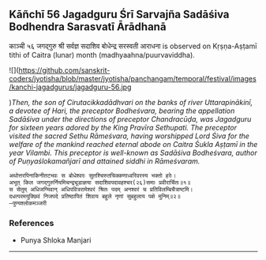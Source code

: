 ## Kāñchī 56 Jagadguru Śrī Sarvajña Sadāśiva Bodhendra Sarasvatī Ārādhanā
काञ्ची ५६ जगद्गुरु श्री सर्वज्ञ सदाशिव बोधेन्द्र सरस्वती आराधना is observed on Kṛṣṇa-Aṣṭamī tithi of Caitra (lunar) month (madhyaahna/puurvaviddha).

![](https://github.com/sanskrit-coders/jyotisha/blob/master/jyotisha/panchangam/temporal/festival/images/kanchi-jagadgurus/jagadguru-56.jpg

)_Then, the son of Cirutacikkadādhvari on the banks of river Uttarapinākinī, a devotee of Hari, the preceptor Bodheśvara, bearing the appellation Sadāśiva under the directions of preceptor Chandracūḍa, was Jagadguru for sixteen years adored by the King Pravīra Sethupati. The preceptor visited the sacred Sethu Rāmeśvara, having worshipped Lord Śiva for the welfare of the mankind reached eternal abode on Caitra Śukla Aṣṭamī in the year Vilambi. This preceptor is well-known as Sadāśiva Bodheśvara, author of Puṇyaślokamañjarī and attained siddhi in Rāmeśvaram._

```
अथोत्तरपिनाकिनीतटभवः स बोधेश्वरः सुतश्चिरुतचिक्कणाध्वरिवरस्य भक्तो हरेः।
अभूत् किल जगद्गुरुर्नियमिचन्द्रचूडाज्ञया सदाशिवपदावहश्चर(२६)समाः प्रवीरार्चितः॥१॥
स सेतुम् अधिजग्मिवान् अधिपवित्ररामेश्वरं श्रितः पदम् अनश्वरं च प्रतिविलम्बिचैत्राष्टमि।
दधत्परमयुक्छिवं निजपदे प्रतिष्ठापितं शिवाय बहुले नृणां सुबहुलाय पक्षे मुनिम्॥२॥
—पुण्यश्लोकमञ्जरी
```
### References
* Punya Shloka Manjari


---
